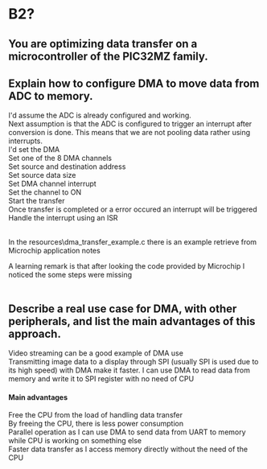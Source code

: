 # B2?

## You are optimizing data transfer on a microcontroller of the PIC32MZ family. 
## Explain how to configure DMA to move data from ADC to memory. 
I'd assume the ADC is already configured and working. <BR>
Next assumption is that the ADC is configured to trigger an interrupt after conversion is done. This means that we are not pooling data rather using interrupts. <BR>
I'd set the DMA <BR>
Set one of the 8 DMA channels <BR>
Set source and destination address <BR>
Set source data size <BR>
Set DMA channel interrupt <BR>
Set the channel to ON <BR>
Start the transfer <BR>
Once transfer is completed or a error occured an interrupt will be triggered <BR>
Handle the interrupt using an ISR <BR><BR>

In the resources\dma_transfer_example.c there is an example retrieve from Microchip application notes <BR>

A learning remark is that after looking the code provided by Microchip I noticed the some steps were missing <BR><BR>

## Describe a real use case for DMA, with other peripherals, and list the main advantages of this approach.
Video streaming can be a good example of DMA use <BR>
Transmitting image data to a display through SPI (usually SPI is used due to its high speed) with DMA make it faster. I can use DMA to read data from memory and write it to SPI register with no need of CPU


#### Main advantages
Free the CPU from the load of handling data transfer <BR>
By freeing the CPU, there is less power consumption <BR>
Parallel operation as I can use DMA to send data from UART to memory while CPU is working on something else <BR>
Faster data transfer as I access memory directly without the need of the CPU <BR>
